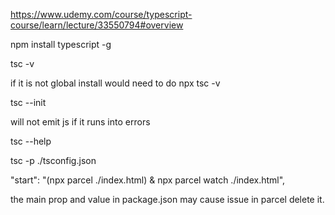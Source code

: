 https://www.udemy.com/course/typescript-course/learn/lecture/33550794#overview

npm install typescript -g

tsc -v

if it is not global install would need to do npx tsc -v

tsc --init

will not emit js if it runs into errors

<!-- tsc --noEmitOnError index.ts -->

tsc --help

<!-- this will use the tsconfig -->

tsc -p ./tsconfig.json

<!-- parcel is cool can vite do this?-->

"start": "(npx parcel ./index.html) & npx parcel watch ./index.html",

<!-- troubleshooting -->

the main prop and value in package.json may cause issue in parcel delete it.
